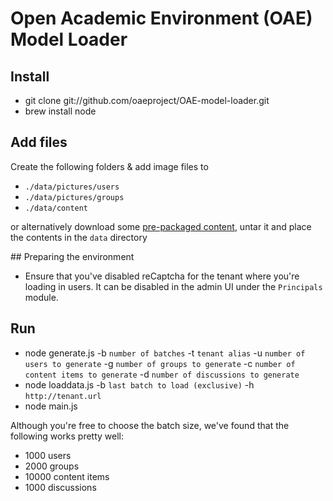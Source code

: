 # Open Academic Environment (OAE) Model Loader

## Install

* git clone git://github.com/oaeproject/OAE-model-loader.git
* brew install node

## Add files

Create the following folders & add image files to 

* `./data/pictures/users`
* `./data/pictures/groups`
* `./data/content`

or alternatively download some [pre-packaged content](https://s3-eu-west-1.amazonaws.com/oae-performance-files/model-loader-data.tar.gz), untar it and place the contents in the `data` directory

## Preparing the environment

* Ensure that you've disabled reCaptcha for the tenant where you're loading in users. It can be disabled in the admin UI under the `Principals` module.

## Run

* node generate.js -b `number of batches` -t `tenant alias` -u `number of users to generate` -g `number of groups to generate` -c `number of content items to generate` -d `number of discussions to generate`
* node loaddata.js -b `last batch to load (exclusive)` -h `http://tenant.url`
* node main.js

Although you're free to choose the batch size, we've found that the following works pretty well:

* 1000 users
* 2000 groups
* 10000 content items
* 1000 discussions
